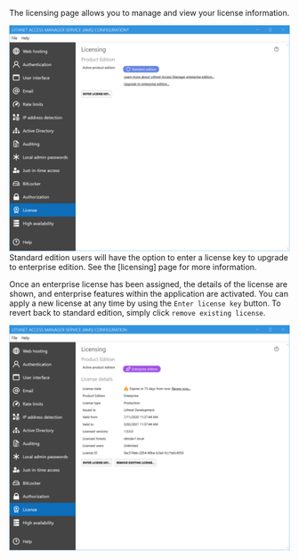 The licensing page allows you to manage and view your license information.

<img src="images/ui-page-licensing-standard.png" alt="licensing" width="1000px">
Standard edition users will have the option to enter a license key to upgrade to enterprise edition. See the [licensing] page for more information.

Once an enterprise license has been assigned, the details of the license are shown, and enterprise features within the application are activated. You can apply a new license at any time by using the `Enter license key` button. To revert back to standard edition, simply click `remove existing license`.

<img src="images/ui-page-licensing-enterprise.png" alt="licensing_enterprise" width="1000px">
